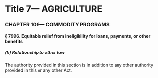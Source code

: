 
# Title 7— AGRICULTURE
### CHAPTER 106— COMMODITY PROGRAMS
#### § 7996. Equitable relief from ineligibility for loans, payments, or other benefits
##### (h) Relationship to other law

The authority provided in this section is in addition to any other authority provided in this or any other Act.
